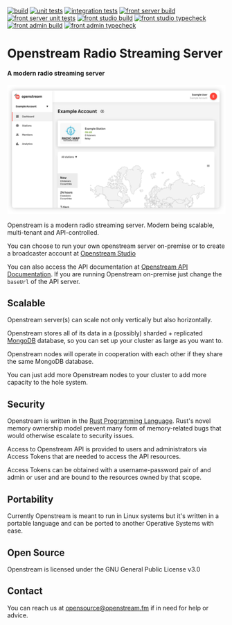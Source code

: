 
[![build](https://github.com/ramiroaisen/openstream-rs/actions/workflows/cargo-build.yml/badge.svg)](https://github.com/ramiroaisen/openstream-rs/actions/workflows/cargo-build.yml)
[![unit tests](https://github.com/ramiroaisen/openstream-rs/actions/workflows/cargo-unit-tests.yml/badge.svg)](https://github.com/ramiroaisen/openstream-rs/actions/workflows/cargo-unit-tests.yml)
[![integration tests](https://github.com/ramiroaisen/openstream-rs/actions/workflows/cargo-integration-tests.yml/badge.svg)](https://github.com/ramiroaisen/openstream-rs/actions/workflows/cargo-integration-tests.yml)
[![front server build](https://github.com/ramiroaisen/openstream-rs/actions/workflows/front-server-build.yml/badge.svg)](https://github.com/ramiroaisen/openstream-rs/actions/workflows/front-server-build.yml)
[![front server unit tests](https://github.com/ramiroaisen/openstream-rs/actions/workflows/front-server-unit-tests.yml/badge.svg)](https://github.com/ramiroaisen/openstream-rs/actions/workflows/front-server-unit-tests.yml)
[![front studio build](https://github.com/ramiroaisen/openstream-rs/actions/workflows/front-studio-build.yml/badge.svg)](https://github.com/ramiroaisen/openstream-rs/actions/workflows/front-studio-build.yml)
[![front studio typecheck](https://github.com/ramiroaisen/openstream-rs/actions/workflows/front-studio-typecheck.yml/badge.svg)](https://github.com/ramiroaisen/openstream-rs/actions/workflows/front-studio-typecheck.yml)
[![front admin build](https://github.com/ramiroaisen/openstream-rs/actions/workflows/front-admin-build.yml/badge.svg)](https://github.com/ramiroaisen/openstream-rs/actions/workflows/front-admin-build.yml)
[![front admin typecheck](https://github.com/ramiroaisen/openstream-rs/actions/workflows/front-admin-typecheck.yml/badge.svg)](https://github.com/ramiroaisen/openstream-rs/actions/workflows/front-admin-typecheck.yml)


# Openstream Radio Streaming Server

#### A modern radio streaming server

![Openstream Studio Screenshot](./screenshot.png)



Openstream is a modern radio streaming server.
Modern being scalable, multi-tenant and API-controlled.

You can choose to run your own openstream server on-premise or to create a broadcaster account at [Openstream Studio](https://studio.openstream.fm)

You can also access the API documentation at [Openstream API Documentation](https://api.openstream.fm/docs). If you are running Openstream on-premise just change the `baseUrl` of the API server.


## Scalable
Openstream server(s) can scale not only vertically but also horizontally.

Openstream stores all of its data in a (possibly) sharded + replicated [MongoDB](https://www.mongodb.com) database, so you can set up your cluster as large as you want to.

Openstream nodes will operate in cooperation with each other if they share the same MongoDB database.

You can just add more Openstream nodes to your cluster to add more capacity to the hole system.


## Security

Openstream is written in the [Rust Programming Language](https://www.rust-lang.org). Rust's novel memory ownership model prevent many form of memory-related bugs that would otherwise escalate to security issues.

Access to Openstream API is provided to users and administrators via Access Tokens that are needed to access the API resources.

Access Tokens can be obtained with a username-password pair of and admin or user and are bound to the resources owned by that scope.


## Portability

Currently Openstream is meant to run in Linux systems but it's written in a portable language and can be ported to another Operative Systems with ease. 

## Open Source
Openstream is licensed under the GNU General Public License v3.0

## Contact
You can reach us at opensource@openstream.fm if in need for help or advice.
